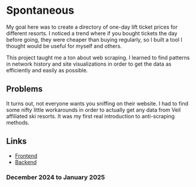 # Spontaneous

My goal here was to create a directory of one-day lift ticket prices for different resorts. I noticed a trend where if you bought tickets the day before going, they were cheaper than buying regularly, so I built a tool I thought would be useful for myself and others.

This project taught me a ton about web scraping. I learned to find patterns in network history and site visualizations in order to get the data as efficiently and easily as possible.

## Problems

It turns out, not everyone wants you sniffing on their website. I had to find some nifty little workarounds in order to actually get any data from Veil affiliated ski resorts. It was my first real introduction to anti-scraping methods.

## Links
- [Frontend](https://github.com/gpossst/spontaneous)
- [Backend](https://github.com/gpossst/spontaneous_lambda)

###  December 2024 to January 2025